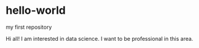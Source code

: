 # hello-world
my first repository

Hi all! I am interested in data science. I want to be professional in this area.
